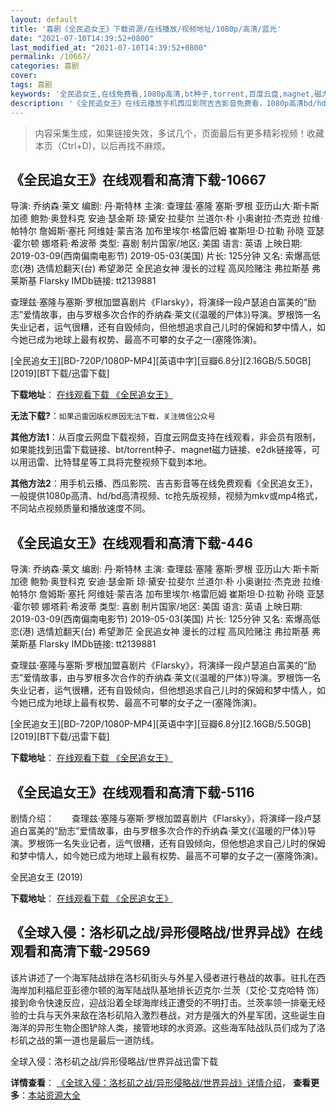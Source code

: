 ```yaml
---
layout: default
title: '喜剧《全民追女王》下载资源/在线播放/视频地址/1080p/高清/蓝光'
date: "2021-07-10T14:39:52+0800"
last_modified_at: "2021-07-10T14:39:52+0800"
permalink: /10667/
categories: 喜剧
cover:
tags: 喜剧
keywords: '全民追女王,在线免费看,1080p高清,bt种子,torrent,百度云盘,magnet,磁力链,迅雷下载资源'
description: '《全民追女王》在线云播放手机西瓜影院吉吉影音免费看，1080p高清bd/hd未删减完整版和tc抢先枪版，mkv/mp4格式，附带bt/torrent种子、magnet/磁力链、百度云盘、网盘资源迅雷下载链接'
---
```


>内容采集生成，如果链接失效，多试几个，页面最后有更多精彩视频！收藏本页（Ctrl+D)，以后再找不麻烦。


## 《全民追女王》在线观看和高清下载-10667

导演: 乔纳森·莱文 编剧: 丹·斯特林 主演: 查理兹·塞隆 塞斯·罗根 亚历山大·斯卡斯加德 鲍勃·奥登科克 安迪·瑟金斯 琼·黛安·拉斐尔 兰道尔·朴 小奥谢拉·杰克逊 拉维·帕特尔 詹姆斯·塞托 阿维娃·蒙吉洛 加布里埃尔·格雷厄姆 崔斯坦·D·拉勒 孙晓 亚瑟·霍尔顿 娜塔莉·希波蒂 类型: 喜剧 制片国家/地区: 美国 语言: 英语 上映日期: 2019-03-09(西南偏南电影节) 2019-05-03(美国) 片长: 125分钟 又名: 索爆高低恋(港) 选情尬翻天(台) 希望渺茫 全民追女神 漫长的过程 高风险赌注 弗拉斯基 弗莱斯基 Flarsky IMDb链接: tt2139881

查理兹·塞隆与塞斯·罗根加盟喜剧片《Flarsky》，将演绎一段卢瑟追白富美的“励志”爱情故事，由与罗根多次合作的乔纳森·莱文(《温暖的尸体》)导演。罗根饰一名失业记者，运气很糟，还有自毁倾向，但他想追求自己儿时的保姆和梦中情人，如今她已成为地球上最有权势、最高不可攀的女子之一(塞隆饰演)。


[全民追女王][BD-720P/1080P-MP4][英语中字][豆瓣6.8分][2.16GB/5.50GB][2019][BT下载/迅雷下载]

**下载地址**： [在线观看下载 《全民追女王》](https://www.btdx8.com/torrent/qmznw_2019.html) 


**无法下载?**：`如果迅雷因版权原因无法下载，关注微信公众号 `

**其他方法1**：从百度云网盘下载视频，百度云网盘支持在线观看，非会员有限制，如果能找到迅雷下载链接、bt/torrent种子、magnet磁力链接、e2dk链接等，可以用迅雷、比特彗星等工具将完整视频下载到本地。

**其他方法2**：用手机云播、西瓜影院、吉吉影音等在线免费观看《全民追女王》，一般提供1080p高清、hd/bd高清视频、tc抢先版视频，视频为mkv或mp4格式，不同站点视频质量和播放速度不同。


## 《全民追女王》在线观看和高清下载-446

导演: 乔纳森·莱文 编剧: 丹·斯特林 主演: 查理兹·塞隆 塞斯·罗根 亚历山大·斯卡斯加德 鲍勃·奥登科克 安迪·瑟金斯 琼·黛安·拉斐尔 兰道尔·朴 小奥谢拉·杰克逊 拉维·帕特尔 詹姆斯·塞托 阿维娃·蒙吉洛 加布里埃尔·格雷厄姆 崔斯坦·D·拉勒 孙晓 亚瑟·霍尔顿 娜塔莉·希波蒂 类型: 喜剧 制片国家/地区: 美国 语言: 英语 上映日期: 2019-03-09(西南偏南电影节) 2019-05-03(美国) 片长: 125分钟 又名: 索爆高低恋(港) 选情尬翻天(台) 希望渺茫 全民追女神 漫长的过程 高风险赌注 弗拉斯基 弗莱斯基 Flarsky IMDb链接: tt2139881

查理兹·塞隆与塞斯·罗根加盟喜剧片《Flarsky》，将演绎一段卢瑟追白富美的“励志”爱情故事，由与罗根多次合作的乔纳森·莱文(《温暖的尸体》)导演。罗根饰一名失业记者，运气很糟，还有自毁倾向，但他想追求自己儿时的保姆和梦中情人，如今她已成为地球上最有权势、最高不可攀的女子之一(塞隆饰演)。


[全民追女王][BD-720P/1080P-MP4][英语中字][豆瓣6.8分][2.16GB/5.50GB][2019][BT下载/迅雷下载]

**下载地址**： [在线观看下载 《全民追女王》](https://www.btdx8.com/torrent/qmznw_2019.html) 


## 《全民追女王》在线观看和高清下载-5116

剧情介绍：　　查理兹·塞隆与塞斯·罗根加盟喜剧片《Flarsky》，将演绎一段卢瑟追白富美的“励志”爱情故事，由与罗根多次合作的乔纳森·莱文(《温暖的尸体》)导演。罗根饰一名失业记者，运气很糟，还有自毁倾向，但他想追求自己儿时的保姆和梦中情人，如今她已成为地球上最有权势、最高不可攀的女子之一(塞隆饰演)。


全民追女王 (2019)

**下载地址**： [在线观看下载 《全民追女王》](https://www.btbtdy.me/btdy/dy16651.html) 


## 《全球入侵：洛杉矶之战/异形侵略战/世界异战》在线观看和高清下载-29569

该片讲述了一个海军陆战排在洛杉矶街头与外星入侵者进行巷战的故事。驻扎在西海岸加利福尼亚彭德尔顿的海军陆战队基地排长迈克尔&middot;兰茨（艾伦&middot;艾克哈特 饰）接到命令快速反应，迎战沿着全球海岸线正遭受的不明打击。兰茨率领一排毫无经验的士兵与天外来敌在洛杉矶陷入激烈巷战，对方是强大的外星军团，这些诞生自海洋的异形生物企图铲除人类，接管地球的水资源。这些海军陆战队员们成为了洛杉矶之战的第一道也是最后一道防线。


全球入侵：洛杉矶之战/异形侵略战/世界异战迅雷下载

**详情查看**： [《全球入侵：洛杉矶之战/异形侵略战/世界异战》详情介绍](/movie/29569/)， **查看更多**：[本站资源大全](/movie/t/all/)

